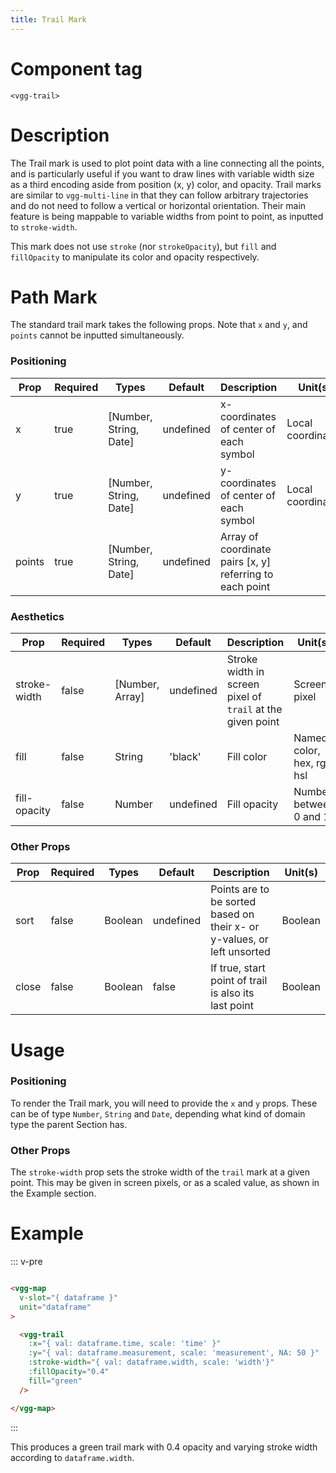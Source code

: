 ```yaml
---
title: Trail Mark
---
```


# Component tag

`<vgg-trail>`

# Description

The Trail mark is used to plot point data with a line connecting all the points, and is particularly useful if you want to draw lines with variable width size as a third encoding aside from position (x, y) color, and opacity. Trail marks are similar to `vgg-multi-line` in that they can follow arbitrary trajectories and do not need to follow a vertical or horizontal orientation. Their main feature is being mappable to variable widths from point to point, as inputted to `stroke-width`.

This mark does not use `stroke` (nor `strokeOpacity`), but `fill` and `fillOpacity` to manipulate its color and opacity respectively.

# Path Mark

The standard trail mark takes the following props. Note that `x` and `y`, and `points` cannot be inputted simultaneously.

### Positioning
| Prop | Required | Types                  | Default   | Description                            | Unit(s)           |
| ---- | -------- | ---------------------- | --------- | -------------------------------------- | ----------------- |
| x    | true     | [Number, String, Date] | undefined | x-coordinates of center of each symbol | Local coordinates |
| y    | true     | [Number, String, Date] | undefined | y-coordinates of center of each symbol | Local coordinates |
| points    | true     | [Number, String, Date] | undefined | Array of coordinate pairs [x, y] referring to each point |

### Aesthetics

| Prop | Required | Types                  | Default   | Description                            | Unit(s)           |
| ---- | -------- | ---------------------- | --------- | -------------------------------------- | ----------------- |
| stroke-width   | false    | [Number, Array] | undefined | Stroke width in screen pixel of `trail` at the given point   | Screen pixel               |
| fill           | false    | String | 'black'   | Fill color     | Named color, hex, rgb, hsl |
| fill-opacity   | false    | Number | undefined | Fill opacity   | Number between 0 and 1     |

### Other Props

| Prop | Required | Types                  | Default   | Description                            | Unit(s)           |
| ---- | -------- | ---------------------- | --------- | -------------------------------------- | ----------------- |
| sort   | false    | Boolean | undefined | Points are to be sorted based on their x- or y-values, or left unsorted   | Boolean               |
| close   | false    | Boolean | false | If true, start point of trail is also its last point   | Boolean               |

# Usage

### Positioning

To render the Trail mark, you will need to provide the `x` and `y` props.
These can be of type `Number`, `String` and `Date`, depending what kind of domain type the parent Section has.

### Other Props

The `stroke-width` prop sets the stroke width of the `trail` mark at a given point. This may be given in screen pixels, or as a scaled value, as shown in the Example section.

# Example

::: v-pre
```html

<vgg-map
  v-slot="{ dataframe }"
  unit="dataframe"
>

  <vgg-trail
    :x="{ val: dataframe.time, scale: 'time' }"
    :y="{ val: dataframe.measurement, scale: 'measurement', NA: 50 }"
    :stroke-width="{ val: dataframe.width, scale: 'width'}"
    :fillOpacity="0.4"
    fill="green"
  />

</vgg-map>
```
:::

<TrailMarkDemo />

This produces a green trail mark with 0.4 opacity and varying stroke width according to `dataframe.width`.
